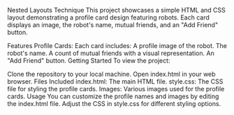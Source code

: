 Nested Layouts Technique
This project showcases a simple HTML and CSS layout demonstrating a profile card design featuring robots. Each card displays an image, the robot's name, mutual friends, and an "Add Friend" button.

Features
Profile Cards: Each card includes:
A profile image of the robot.
The robot's name.
A count of mutual friends with a visual representation.
An "Add Friend" button.
Getting Started
To view the project:

Clone the repository to your local machine.
Open index.html in your web browser.
Files Included
index.html: The main HTML file.
style.css: The CSS file for styling the profile cards.
Images: Various images used for the profile cards.
Usage
You can customize the profile names and images by editing the index.html file. Adjust the CSS in style.css for different styling options.
